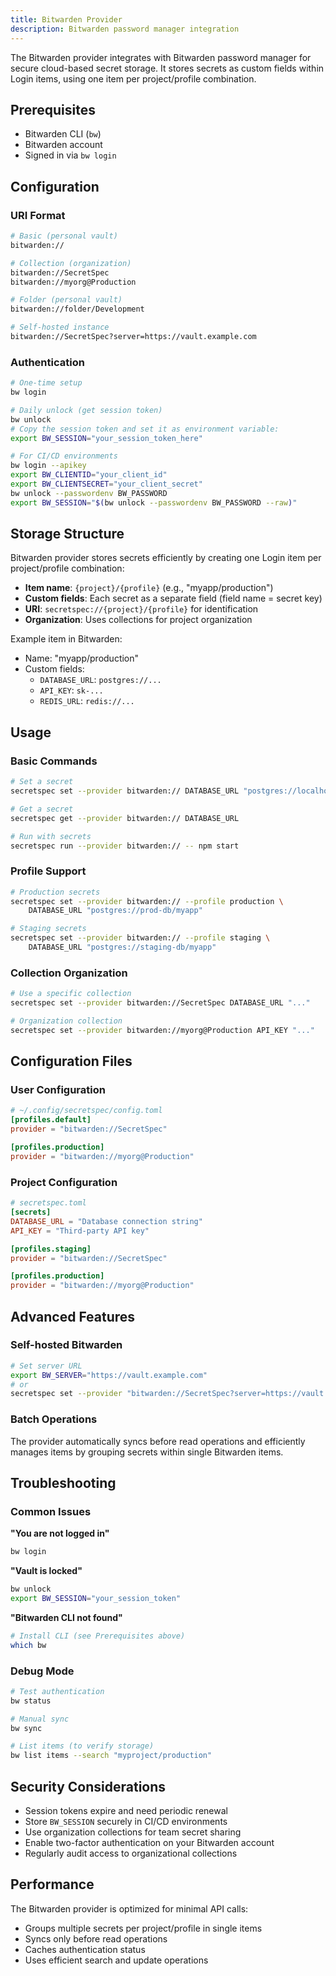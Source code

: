 ```yaml
---
title: Bitwarden Provider
description: Bitwarden password manager integration
---
```


The Bitwarden provider integrates with Bitwarden password manager for secure cloud-based secret storage. It stores secrets as custom fields within Login items, using one item per project/profile combination.

## Prerequisites

- Bitwarden CLI (`bw`)
- Bitwarden account
- Signed in via `bw login`

## Configuration

### URI Format

```bash
# Basic (personal vault)
bitwarden://

# Collection (organization)
bitwarden://SecretSpec
bitwarden://myorg@Production

# Folder (personal vault)
bitwarden://folder/Development

# Self-hosted instance
bitwarden://SecretSpec?server=https://vault.example.com
```

### Authentication

```bash
# One-time setup
bw login

# Daily unlock (get session token)
bw unlock
# Copy the session token and set it as environment variable:
export BW_SESSION="your_session_token_here"

# For CI/CD environments
bw login --apikey
export BW_CLIENTID="your_client_id"
export BW_CLIENTSECRET="your_client_secret"
bw unlock --passwordenv BW_PASSWORD
export BW_SESSION="$(bw unlock --passwordenv BW_PASSWORD --raw)"
```

## Storage Structure

Bitwarden provider stores secrets efficiently by creating one Login item per project/profile combination:

- **Item name**: `{project}/{profile}` (e.g., "myapp/production")
- **Custom fields**: Each secret as a separate field (field name = secret key)
- **URI**: `secretspec://{project}/{profile}` for identification
- **Organization**: Uses collections for project organization

Example item in Bitwarden:
- Name: "myapp/production"
- Custom fields:
  - `DATABASE_URL`: `postgres://...`
  - `API_KEY`: `sk-...`
  - `REDIS_URL`: `redis://...`

## Usage

### Basic Commands

```bash
# Set a secret
secretspec set --provider bitwarden:// DATABASE_URL "postgres://localhost/myapp"

# Get a secret
secretspec get --provider bitwarden:// DATABASE_URL

# Run with secrets
secretspec run --provider bitwarden:// -- npm start
```

### Profile Support

```bash
# Production secrets
secretspec set --provider bitwarden:// --profile production \
    DATABASE_URL "postgres://prod-db/myapp"

# Staging secrets
secretspec set --provider bitwarden:// --profile staging \
    DATABASE_URL "postgres://staging-db/myapp"
```

### Collection Organization

```bash
# Use a specific collection
secretspec set --provider bitwarden://SecretSpec DATABASE_URL "..."

# Organization collection
secretspec set --provider bitwarden://myorg@Production API_KEY "..."
```

## Configuration Files

### User Configuration

```toml
# ~/.config/secretspec/config.toml
[profiles.default]
provider = "bitwarden://SecretSpec"

[profiles.production]
provider = "bitwarden://myorg@Production"
```

### Project Configuration

```toml
# secretspec.toml
[secrets]
DATABASE_URL = "Database connection string"
API_KEY = "Third-party API key"

[profiles.staging]
provider = "bitwarden://SecretSpec"

[profiles.production]
provider = "bitwarden://myorg@Production"
```

## Advanced Features

### Self-hosted Bitwarden

```bash
# Set server URL
export BW_SERVER="https://vault.example.com"
# or
secretspec set --provider "bitwarden://SecretSpec?server=https://vault.example.com" API_KEY "..."
```

### Batch Operations

The provider automatically syncs before read operations and efficiently manages items by grouping secrets within single Bitwarden items.

## Troubleshooting

### Common Issues

**"You are not logged in"**
```bash
bw login
```

**"Vault is locked"**
```bash
bw unlock
export BW_SESSION="your_session_token"
```

**"Bitwarden CLI not found"**
```bash
# Install CLI (see Prerequisites above)
which bw
```

### Debug Mode

```bash
# Test authentication
bw status

# Manual sync
bw sync

# List items (to verify storage)
bw list items --search "myproject/production"
```

## Security Considerations

- Session tokens expire and need periodic renewal
- Store `BW_SESSION` securely in CI/CD environments
- Use organization collections for team secret sharing
- Enable two-factor authentication on your Bitwarden account
- Regularly audit access to organizational collections

## Performance

The Bitwarden provider is optimized for minimal API calls:
- Groups multiple secrets per project/profile in single items
- Syncs only before read operations
- Caches authentication status
- Uses efficient search and update operations
